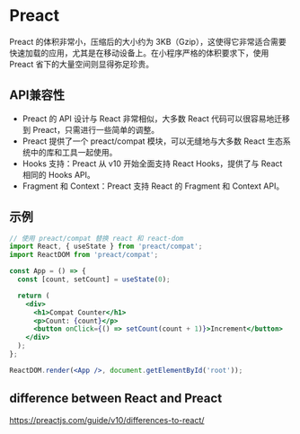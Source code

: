# Preact
Preact 的体积非常小，压缩后的大小约为 3KB（Gzip），这使得它非常适合需要快速加载的应用，尤其是在移动设备上。在小程序严格的体积要求下，使用 Preact 省下的大量空间则显得弥足珍贵。

## API兼容性
- Preact 的 API 设计与 React 非常相似，大多数 React 代码可以很容易地迁移到 Preact，只需进行一些简单的调整。
- Preact 提供了一个 preact/compat 模块，可以无缝地与大多数 React 生态系统中的库和工具一起使用。
- Hooks 支持：Preact 从 v10 开始全面支持 React Hooks，提供了与 React 相同的 Hooks API。
- Fragment 和 Context：Preact 支持 React 的 Fragment 和 Context API。


## 示例
```jsx
// 使用 preact/compat 替换 react 和 react-dom
import React, { useState } from 'preact/compat';
import ReactDOM from 'preact/compat';

const App = () => {
  const [count, setCount] = useState(0);

  return (
    <div>
      <h1>Compat Counter</h1>
      <p>Count: {count}</p>
      <button onClick={() => setCount(count + 1)}>Increment</button>
    </div>
  );
};

ReactDOM.render(<App />, document.getElementById('root'));
```

## difference between React and Preact
https://preactjs.com/guide/v10/differences-to-react/